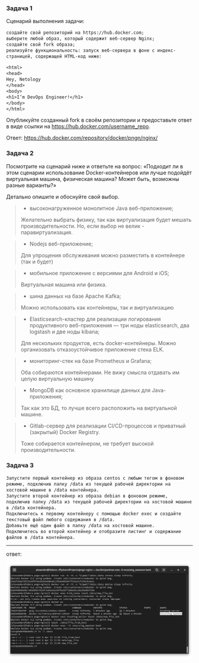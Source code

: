 ### Задача 1

Сценарий выполнения задачи:

    создайте свой репозиторий на https://hub.docker.com;
    выберите любой образ, который содержит веб-сервер Nginx;
    создайте свой fork образа;
    реализуйте функциональность: запуск веб-сервера в фоне с индекс-страницей, содержащей HTML-код ниже:

````
<html>
<head>
Hey, Netology
</head>
<body>
<h1>I’m DevOps Engineer!</h1>
</body>
</html>
````
Опубликуйте созданный fork в своём репозитории и предоставьте ответ в виде ссылки на https://hub.docker.com/username_repo.

Ответ: https://hub.docker.com/repository/docker/pngn/nginx/

### Задача 2

Посмотрите на сценарий ниже и ответьте на вопрос: «Подходит ли в этом сценарии использование Docker-контейнеров или лучше подойдёт виртуальная машина, физическая машина? Может быть, возможны разные варианты?»

Детально опишите и обоснуйте свой выбор.

> - высоконагруженное монолитное Java веб-приложение;
> 
> Желательно выбрать физику, так как виртуализация будет мешать производительности. Но, если выбор не велик - паравиртуализация.

> - Nodejs веб-приложение;
> 
> Для упрощения обслуживания можно разместить в контейнере (так и будет)

> - мобильное приложение c версиями для Android и iOS;
> 
> Виртуальная машина или физика.

> - шина данных на базе Apache Kafka;
> 
> Можно использовать как контейнеры, так и виртуализацию

> - Elasticsearch-кластер для реализации логирования продуктивного веб-приложения — три ноды elasticsearch, два logstash и две ноды kibana;
> 
> Для нескольких продуктов, есть docker-контейнеры. Можно организовать отказоустойчивое приложение стека ELK.

> - мониторинг-стек на базе Prometheus и Grafana;
>
> Оба собираются контейнерами. Не вижу смысла отдавать им целую виртуальную машину

> - MongoDB как основное хранилище данных для Java-приложения;
> 
> Так как это БД, то лучше всего расположить на виртуальной машине.

> - Gitlab-сервер для реализации CI/CD-процессов и приватный (закрытый) Docker Registry.
> 
> Тоже собирается контейнером, не требует высокой производительности.

### Задача 3

    Запустите первый контейнер из образа centos c любым тегом в фоновом режиме, подключив папку /data из текущей рабочей директории на хостовой машине в /data контейнера.
    Запустите второй контейнер из образа debian в фоновом режиме, подключив папку /data из текущей рабочей директории на хостовой машине в /data контейнера.
    Подключитесь к первому контейнеру с помощью docker exec и создайте текстовый файл любого содержания в /data.
    Добавьте ещё один файл в папку /data на хостовой машине.
    Подключитесь во второй контейнер и отобразите листинг и содержание файлов в /data контейнера.

----
ответ:

![3!.png](3!.png)
